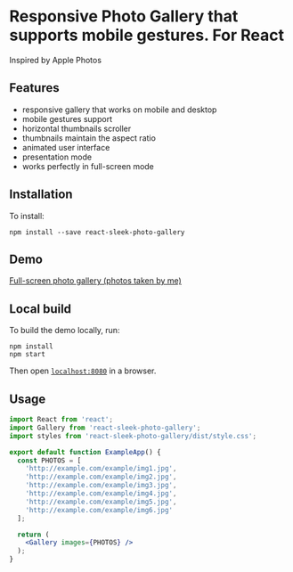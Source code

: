 # Responsive Photo Gallery that supports mobile gestures. For React
Inspired by Apple Photos

## Features
- responsive gallery that works on mobile and desktop
- mobile gestures support
- horizontal thumbnails scroller
- thumbnails maintain the aspect ratio
- animated user interface
- presentation mode
- works perfectly in full-screen mode

## Installation

To install:

```
npm install --save react-sleek-photo-gallery
```

## Demo

[Full-screen photo gallery (photos taken by me)](https://react-sleek-photo-gallery.surge.sh)


## Local build
To build the demo locally, run:

```
npm install
npm start
```

Then open [`localhost:8080`](http://localhost:8080) in a browser.

## Usage

```jsx
import React from 'react';
import Gallery from 'react-sleek-photo-gallery';
import styles from 'react-sleek-photo-gallery/dist/style.css';

export default function ExampleApp() {
  const PHOTOS = [
    'http://example.com/example/img1.jpg',
    'http://example.com/example/img2.jpg',
    'http://example.com/example/img3.jpg',
    'http://example.com/example/img4.jpg',
    'http://example.com/example/img5.jpg',
    'http://example.com/example/img6.jpg'
  ];

  return (
    <Gallery images={PHOTOS} />
  );
}
```
